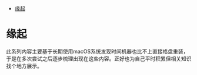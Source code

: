 <!--ts-->
* [缘起](#缘起)

<!-- Created by https://github.com/ekalinin/github-markdown-toc -->
<!-- Added by: runner, at: Sat Jul 16 16:39:06 UTC 2022 -->

<!--te-->
# 缘起

此系列内容主要基于长期使用macOS系统发现时间机器也比不上直接格盘重装，于是在多次尝试之后逐步梳理出现在这些内容。正好也为自己平时积累但相关知识找个地方展示。